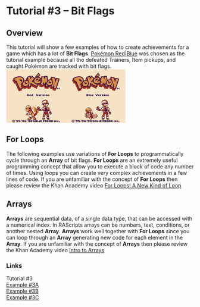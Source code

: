 # Tutorial #3 – Bit Flags

## Overview 
This tutorial will show a few examples of how to create achievements for a game which has a lot of **Bit Flags**. [Pokémon Red|Blue](https://retroachievements.org/game/724) was chosen as the tutorial example because all the defeated Trainers, Item pickups, and caught Pokémon are tracked with bit flags.
<br> 
![Pokémon Red|Blue Title Screen](Pokemon_Red_Blue.png)
## For Loops
The following examples use variations of **For Loops** to programmatically cycle through an **Array** of bit flags. **For Loops** are an extremely useful programming concept that allow you to execute a block of code any number of times. Using loops you can create very complex achievements in a few lines of code.  If you are unfamiliar with the concept of **For Loops** then please review the Khan Academy video [For Loops! A New Kind of Loop](https://www.khanacademy.org/computing/computer-programming/programming/looping/pt/for-loops-a-new-kind-of-loop)
<br>
## Arrays
**Arrays** are sequential data, of a single data type, that can be accessed with a numerical index. In RAScripts arrays can be numbers, text, conditions, or another nested **Array**.  **Arrays** work well together with **For Loops** since you can loop through an **Array** generating new code for each element in the **Array**. If you are unfamiliar with the concept of **Arrays** then please review the Khan Academy video [Intro to Arrays](https://www.khanacademy.org/computing/computer-programming/programming/arrays/pt/intro-to-arrays)
### Links
Tutorial #3<br>
[Example #3A](Example_3A.md)<br>
[Example #3B](Example_3B.md)<br>
[Example #3C](Example_3C.md)